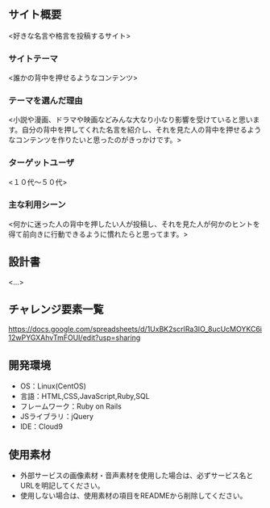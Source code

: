 

# <WORDS>

## サイト概要
<好きな名言や格言を投稿するサイト>

### サイトテーマ
<誰かの背中を押せるようなコンテンツ>

### テーマを選んだ理由
<小説や漫画、ドラマや映画などみんな大なり小なり影響を受けていると思います。自分の背中を押してくれた名言を紹介し、それを見た人の背中を押せるようなコンテンツを作りたいと思ったのがきっかけです。>

### ターゲットユーザ
<１０代〜５０代>

### 主な利用シーン
<何かに迷った人の背中を押したい人が投稿し、それを見た人が何かのヒントを得て前向きに行動できるように慣れたらと思ってます。>

## 設計書
<...>

## チャレンジ要素一覧
<https://docs.google.com/spreadsheets/d/1UxBK2scrIRa3IO_8ucUcMOYKC6i12wPYGXAhvTmFOUI/edit?usp=sharing>

## 開発環境
- OS：Linux(CentOS)
- 言語：HTML,CSS,JavaScript,Ruby,SQL
- フレームワーク：Ruby on Rails
- JSライブラリ：jQuery
- IDE：Cloud9

## 使用素材
- 外部サービスの画像素材・音声素材を使用した場合は、必ずサービス名とURLを明記してください。
- 使用しない場合は、使用素材の項目をREADMEから削除してください。